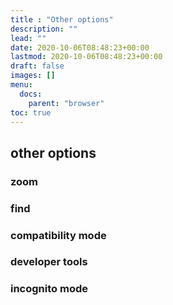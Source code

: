 ```yaml
---
title : "Other options"
description: ""
lead: ""
date: 2020-10-06T08:48:23+00:00
lastmod: 2020-10-06T08:48:23+00:00
draft: false
images: []
menu:
  docs:
    parent: "browser"
toc: true
---
```


## other options
### zoom
### find
### compatibility mode
### developer tools
### incognito mode
